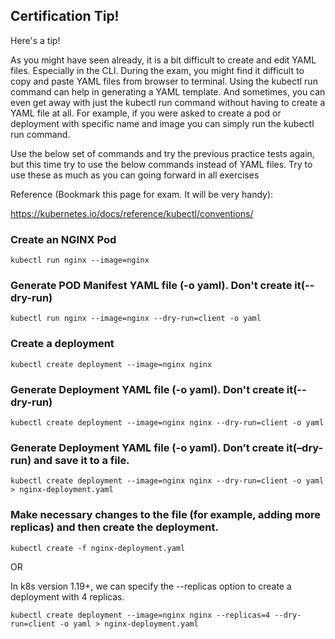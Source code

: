 ## Certification Tip!

Here's a tip!

As you might have seen already, it is a bit difficult to create and edit YAML files. Especially in the CLI. During the exam, you might find it difficult to copy and paste YAML files from browser to terminal. Using the kubectl run command can help in generating a YAML template. And sometimes, you can even get away with just the kubectl run command without having to create a YAML file at all. For example, if you were asked to create a pod or deployment with specific name and image you can simply run the kubectl run command.

Use the below set of commands and try the previous practice tests again, but this time try to use the below commands instead of YAML files. Try to use these as much as you can going forward in all exercises

Reference (Bookmark this page for exam. It will be very handy):

https://kubernetes.io/docs/reference/kubectl/conventions/

### Create an NGINX Pod
```
kubectl run nginx --image=nginx
```

### Generate POD Manifest YAML file (-o yaml). Don't create it(--dry-run)
```
kubectl run nginx --image=nginx --dry-run=client -o yaml
```

### Create a deployment
```
kubectl create deployment --image=nginx nginx
```

### Generate Deployment YAML file (-o yaml). Don't create it(--dry-run)
```
kubectl create deployment --image=nginx nginx --dry-run=client -o yaml
```

### Generate Deployment YAML file (-o yaml). Don’t create it(–dry-run) and save it to a file.
```
kubectl create deployment --image=nginx nginx --dry-run=client -o yaml > nginx-deployment.yaml
```

### Make necessary changes to the file (for example, adding more replicas) and then create the deployment.
```
kubectl create -f nginx-deployment.yaml
```


OR

In k8s version 1.19+, we can specify the --replicas option to create a deployment with 4 replicas.
```
kubectl create deployment --image=nginx nginx --replicas=4 --dry-run=client -o yaml > nginx-deployment.yaml
```
